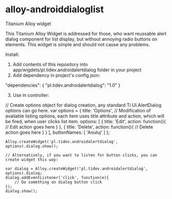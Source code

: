 # alloy-androiddialoglist
Titanium Alloy widget

This Titanium Alloy Widget is addressed for those, who want reussable alert dialog component for list display, but without annoying radio buttons on elements. This widget is simple and should not cause any problems. 

Install:

1. Add contents of this repository into app/wigdets/pl.tidev.androidalertdialog folder in your project
2. Add dependency in project's config.json: 

"dependencies": {
    "pl.tidev.androidalertdialog": "1.0"
}

3. Use in controller:

// Create options object for dialog creation, any standard Ti.UI.AlertDialog options can go here.
var options = {
        title: 'Options',
        // Modification of available listing options, each item uses title attribute and action, which will be fired, when user clicks list item.
        options: [
           {
               title: 'Edit',
               action: function(){
                   // Edit action goes here
               }
           },
           {
               title: 'Delete',
               action: function(){
                   // Delete action goes here
               }
           }
        ],
        buttonNames: [
           'Anuluj'
        ]
    };
    
    Alloy.createWidget('pl.tidev.androidalertdialog', options).dialog.show();
    
    // Alternatively, if you want to listen for button clicks, you can create widget this way:
    
    var dialog = Alloy.createWidget('pl.tidev.androidalertdialog', options).dialog;
    dialog.addEventListener('click', function(e){
        // Do something on dialog button click
    });
    dialog.show();
